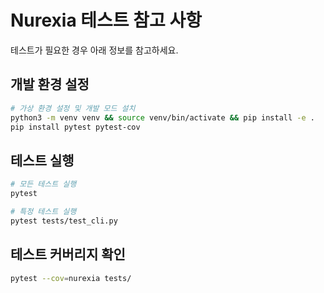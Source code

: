 # Nurexia 테스트 참고 사항

테스트가 필요한 경우 아래 정보를 참고하세요.

## 개발 환경 설정
```bash
# 가상 환경 설정 및 개발 모드 설치
python3 -m venv venv && source venv/bin/activate && pip install -e .
pip install pytest pytest-cov
```

## 테스트 실행
```bash
# 모든 테스트 실행
pytest

# 특정 테스트 실행
pytest tests/test_cli.py
```

## 테스트 커버리지 확인
```bash
pytest --cov=nurexia tests/
```